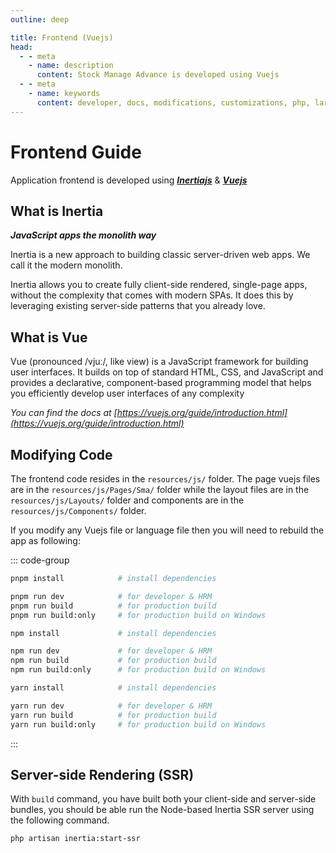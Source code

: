```yaml
---
outline: deep

title: Frontend (Vuejs)
head:
  - - meta
    - name: description
      content: Stock Manage Advance is developed using Vuejs
  - - meta
    - name: keywords
      content: developer, docs, modifications, customizations, php, laravel, vuejs, inertia, tecdiay
---
```


# Frontend Guide

Application frontend is developed using **_[Inertiajs](https://inertiajs.com/)_** & **_[Vuejs](https://vuejs.org)_**

## What is Inertia

**_JavaScript apps the monolith way_**

Inertia is a new approach to building classic server-driven web apps. We call it the modern monolith.

Inertia allows you to create fully client-side rendered, single-page apps, without the complexity that comes with modern SPAs. It does this by leveraging existing server-side patterns that you already love.

## What is Vue

Vue (pronounced /vjuː/, like view) is a JavaScript framework for building user interfaces. It builds on top of standard HTML, CSS, and JavaScript and provides a declarative, component-based programming model that helps you efficiently develop user interfaces of any complexity

_You can find the docs at [https://vuejs.org/guide/introduction.html](https://vuejs.org/guide/introduction.html)_

## Modifying Code

The frontend code resides in the `resources/js/` folder. The page vuejs files are in the `resources/js/Pages/Sma/` folder while the layout files are in the `resources/js/Layouts/` folder and components are in the `resources/js/Components/` folder.

If you modify any Vuejs file or language file then you will need to rebuild the app as following:

::: code-group

```sh [pnpm]
pnpm install            # install dependencies

pnpm run dev            # for developer & HRM
pnpm run build          # for production build
pnpm run build:only     # for production build on Windows
```

```sh [npm]
npm install             # install dependencies

npm run dev             # for developer & HRM
npm run build           # for production build
npm run build:only      # for production build on Windows
```

```sh [yarn]
yarn install            # install dependencies

yarn run dev            # for developer & HRM
yarn run build          # for production build
yarn run build:only     # for production build on Windows
```

:::

## Server-side Rendering (SSR)

With `build` command, you have built both your client-side and server-side bundles, you should be able run the Node-based Inertia SSR server using the following command.

```sh
php artisan inertia:start-ssr
```
